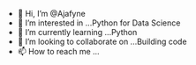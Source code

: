 - 👋 Hi, I’m @Ajafyne
- 👀 I’m interested in ...Python for Data Science
- 🌱 I’m currently learning ...Python
- 💞️ I’m looking to collaborate on ...Building code
- 📫 How to reach me ...

<!---
Ajafyne/Ajafyne is a ✨ special ✨ repository because its `README.md` (this file) appears on your GitHub profile.
You can click the Preview link to take a look at your changes.
--->
